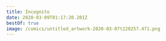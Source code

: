 ```yaml
---
title: Incognito
date: 2020-03-09T01:17:20.201Z
bestOf: true
image: /comics/untitled_artwork-2020-03-07t220257.471.png
---
```

